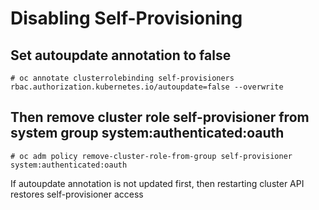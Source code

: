 # Disabling Self-Provisioning


## Set autoupdate annotation to false
```
# oc annotate clusterrolebinding self-provisioners rbac.authorization.kubernetes.io/autoupdate=false --overwrite
```
## Then remove cluster role self-provisioner from system group system:authenticated:oauth
```
# oc adm policy remove-cluster-role-from-group self-provisioner system:authenticated:oauth
```

If autoupdate annotation is not updated first, then restarting cluster API restores self-provisioner access